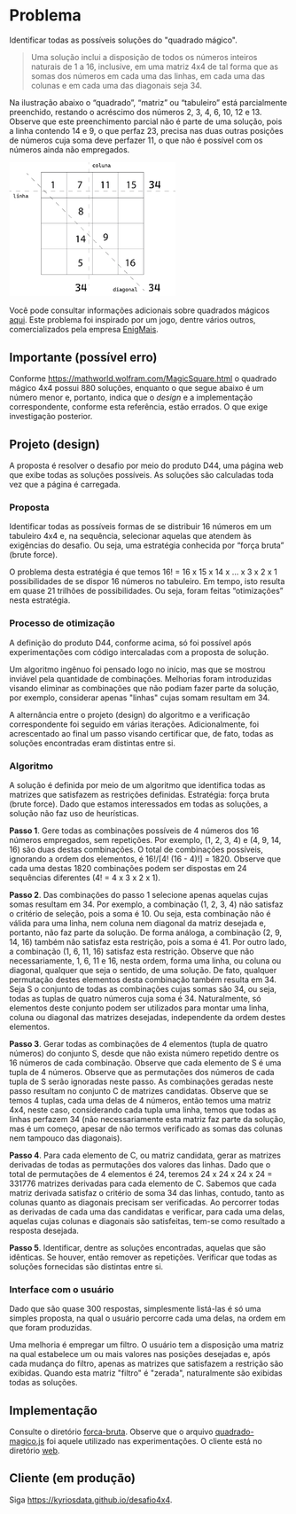 # Problema

Identificar todas as possíveis soluções do "quadrado mágico".

> Uma solução inclui a disposição de todos os números inteiros naturais de 1 a 16, inclusive,
> em uma matriz 4x4 de tal forma que as somas dos números em cada uma das linhas,
> em cada uma das colunas e em cada uma das diagonais seja 34.

Na ilustração abaixo o “quadrado”, “matriz” ou “tabuleiro” está parcialmente preenchido, restando o acréscimo dos números 2, 3, 4, 6, 10, 12 e 13. Observe que este preenchimento parcial não é parte de uma solução, pois a linha contendo 14 e 9, o que perfaz 23, precisa nas duas outras posições de números cuja soma deve perfazer 11, o que não é possível com os números ainda não empregados.

<img src="https://github.com/kyriosdata/desafio4x4/blob/main/imagens/4x4.png" width="300">

Você pode consultar informações adicionais sobre quadrados mágicos [aqui](https://pt.wikipedia.org/wiki/Quadrado_m%C3%A1gico).
Este problema foi inspirado por um jogo, dentre vários outros, comercializados pela empresa
[EnigMais](https://www.enigmais.com.br/).

## Importante (possível erro)

Conforme https://mathworld.wolfram.com/MagicSquare.html o quadrado mágico 4x4 possui 880 soluções, enquanto
o que segue abaixo é um número menor e, portanto, indica que o _design_ e a implementação correspondente,
conforme esta referência, estão errados. O que exige investigação posterior.

## Projeto (design)

A proposta é resolver o desafio por meio do produto D44, uma página web que exibe todas as soluções possíveis. As soluções são calculadas toda vez que a página é carregada.

### Proposta

Identificar todas as possíveis formas de se distribuir 16 números em um tabuleiro 4x4 e, na sequência, selecionar aquelas que atendem às exigências do desafio. Ou seja, uma estratégia conhecida por “força bruta” (brute force).

O problema desta estratégia é que temos 16! = 16 x 15 x 14 x … x 3 x 2 x 1 possibilidades de se dispor 16 números no tabuleiro. Em tempo, isto resulta em quase 21 trilhões de possibilidades. Ou seja, foram feitas “otimizações” nesta estratégia.

### Processo de otimização

A definição do produto D44, conforme acima, só foi possível após experimentações com código intercaladas com a proposta de solução.

Um algoritmo ingênuo foi pensado logo no início, mas que se mostrou inviável pela quantidade de combinações. Melhorias foram introduzidas visando eliminar as combinações que não podiam fazer parte da solução, por exemplo, considerar apenas
"linhas" cujas somam resultam em 34.

A alternância entre o projeto (design) do algoritmo e a verificação correspondente foi seguido em várias iterações. Adicionalmente, foi acrescentado ao final um passo visando certificar que, de fato, todas as soluções encontradas eram distintas entre si.

### Algoritmo

A solução é definida por meio de um algoritmo que identifica todas as matrizes que satisfazem as restrições definidas. Estratégia: força bruta (brute force). Dado que estamos interessados em todas as soluções, a solução não faz uso de heurísticas.

**Passo 1**. Gere todas as combinações possíveis de 4 números dos 16 números empregados, sem repetições. Por exemplo, (1, 2, 3, 4) e (4, 9, 14, 16) são duas destas combinações. O total de combinações possíveis, ignorando a ordem dos elementos, é 16!/[4! (16 - 4)!] = 1820. Observe que cada uma destas 1820 combinações podem ser dispostas em 24 sequências diferentes (4! = 4 x 3 x 2 x 1).

**Passo 2**. Das combinações do passo 1 selecione apenas aquelas cujas somas resultam em 34. Por exemplo, a combinação (1, 2, 3, 4) não satisfaz o critério de seleção, pois a soma é 10. Ou seja, esta combinação não é válida para uma linha, nem coluna nem diagonal da matriz desejada e, portanto, não faz parte da solução. De forma análoga, a combinação (2, 9, 14, 16) também não satisfaz esta restrição, pois a soma é 41. Por outro lado, a combinação (1, 6, 11, 16) satisfaz esta restrição. Observe que não necessariamente, 1, 6, 11 e 16, nesta ordem, forma uma linha, ou coluna ou diagonal, qualquer que seja o sentido, de uma solução. De fato, qualquer permutação destes elementos desta combinação também resulta em 34. Seja S o conjunto de todas as combinações cujas somas são 34, ou seja, todas as tuplas de quatro números cuja soma é 34. Naturalmente, só elementos deste conjunto podem ser utilizados para montar uma linha, coluna ou diagonal das matrizes desejadas, independente da ordem destes elementos.

**Passo 3**. Gerar todas as combinações de 4 elementos (tupla de quatro números) do conjunto S, desde que não exista número repetido dentre os 16 números de cada combinação. Observe que cada elemento de S é uma tupla de 4 números. Observe que as permutações dos números de cada tupla de S serão ignoradas neste passo. As combinações geradas neste passo resultam no conjunto C de matrizes candidatas. Observe que se temos 4 tuplas, cada uma delas de 4 números, então temos uma matriz 4x4, neste caso, considerando cada tupla uma linha, temos que todas as linhas perfazem 34 (não necessariamente esta matriz faz parte da solução, mas é um começo, apesar de não termos verificado as somas das colunas nem tampouco das diagonais).

**Passo 4**. Para cada elemento de C, ou matriz candidata, gerar as matrizes derivadas de todas as permutações dos valores das linhas. Dado que o total de permutações de 4 elementos é 24, teremos 24 x 24 x 24 x 24 = 331776 matrizes derivadas para cada elemento de C. Sabemos que cada matriz derivada satisfaz o critério de soma 34 das linhas, contudo, tanto as colunas quanto as diagonais precisam ser verificadas. Ao percorrer todas as derivadas de cada uma das candidatas e verificar, para cada uma delas, aquelas cujas colunas e diagonais são satisfeitas, tem-se como resultado a resposta desejada.

**Passo 5**. Identificar, dentre as soluções encontradas, aquelas que são idênticas. Se houver, então remover as repetições. Verificar que todas as soluções fornecidas são distintas entre si.

### Interface com o usuário

Dado que são quase 300 respostas, simplesmente listá-las é só uma simples proposta, na qual o usuário percorre cada uma delas, na ordem em que foram produzidas.

Uma melhoria é empregar um filtro. O usuário tem a disposição uma matriz na
qual estabelece um ou mais valores nas posições desejadas e, após cada mudança
do filtro, apenas as matrizes que satisfazem a restrição são exibidas. Quando
esta matriz "filtro" é "zerada", naturalmente são exibidas todas as soluções.

## Implementação

Consulte o diretório [forca-bruta](forca-bruta). Observe que o arquivo
[quadrado-magico.js](./forca-bruta/quadrado-magico.js) foi aquele
utilizado nas experimentações. O cliente está no diretório
[web](./forca-bruta/web).

## Cliente (em produção)

Siga https://kyriosdata.github.io/desafio4x4.
